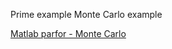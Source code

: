 Prime example
Monte Carlo example

[Matlab parfor - Monte Carlo](https://www.youtube.com/watch?v=QTvmMFF6w_0)
